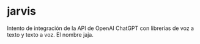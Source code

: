 # jarvis
Intento de integración de la API de OpenAI ChatGPT con librerías de voz a texto y texto a voz. El nombre jaja.
